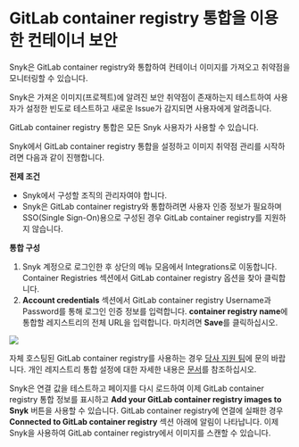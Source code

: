 # GitLab container registry 통합을 이용한 컨테이너 보안

Snyk은 GitLab container registry와 통합하여 컨테이너 이미지를 가져오고 취약점을 모니터링할 수 있습니다.

Snyk은 가져온 이미지(프로젝트)에 알려진 보안 취약점이 존재하는지 테스트하여 사용자가 설정한 빈도로 테스트하고 새로운 Issue가 감지되면 사용자에게 알려줍니다.

GitLab container registry 통합은 모든 Snyk 사용자가 사용할 수 있습니다.

Snyk에서 GitLab container registry 통합을 설정하고 이미지 취약점 관리를 시작하려면 다음과 같이 진행합니다.

**전제 조건**

* Snyk에서 구성할 조직의 관리자여야 합니다.
* Snyk은 GitLab container registry와 통합하려면 사용자 인증 정보가 필요하며 SSO(Single Sign-On)용으로 구성된 경우 GitLab container registry를 지원하지 않습니다.

**통합 구성**

1. Snyk 계정으로 로그인한 후 상단의 메뉴 모음에서 Integrations로 이동합니다. Container Registries 섹션에서 GitLab container registry 옵션을 찾아 클릭합니다.
2. **Account credentials** 섹션에서 GitLab container registry Username과 Password를 통해 로그인 인증 정보를 입력합니다. **container registry name**에 통합할 레지스트리의 전체 URL을 입력합니다. 마치려면 **Save**를 클릭하십시오.

![](../../../../.gitbook/assets/mceclip1-6-.png)

자체 호스팅된 GitLab container registry를 사용하는 경우 [당사 지원 팀](https://support.snyk.io/hc/en-us/requests/new)에 문의 바랍니다. 개인 레지스트리 통합 설정에 대한 자세한 내용은 [문서](../../integrate-self-hosted-container-registries/snyk-integration-to-self-hosted-container-registries.md)를 참조하십시오.

Snyk은 연결 값을 테스트하고 페이지를 다시 로드하여 이제 GitLab container registry 통합 정보를 표시하고 **Add your GitLab container registry images to Snyk** 버튼을 사용할 수 있습니다. GitLab container registry에 연결에 실패한 경우 **Connected to GitLab container registry** 섹션 아래에 알림이 나타납니다. 이제 Snyk을 사용하여 GitLab container registry에서 이미지를 스캔할 수 있습니다.
